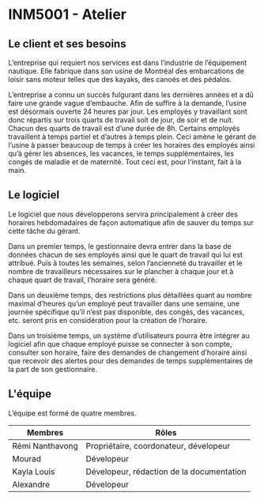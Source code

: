 # INM5001 - Atelier

## Le client et ses besoins

L’entreprise qui requiert nos services est dans l’industrie de l’équipement nautique. Elle fabrique dans son usine de Montréal des embarcations de loisir sans moteur telles que des kayaks, des canoés et des pédalos. 

L’entreprise a connu un succès fulgurant dans les dernières années et a dû faire une grande vague d’embauche. Afin de suffire à la demande, l’usine est désormais ouverte 24 heures par jour. Les employés y travaillant sont donc répartis sur trois quarts de travail soit de jour, de soir et de nuit. Chacun des quarts de travail est d’une durée de 8h. Certains employés travaillent à temps partiel et d’autres à temps plein. Ceci amène le gérant de l’usine à passer beaucoup de temps à créer les horaires des employés ainsi qu’à gérer les absences, les vacances, le temps supplémentaires, les congés de maladie et de maternité. Tout ceci est, pour l'instant, fait à la main.

## Le logiciel

Le logiciel que nous développerons servira principalement à créer des horaires hebdomadaires de façon automatique afin de sauver du temps sur cette tâche du gérant. 

Dans un premier temps, le gestionnaire devra entrer dans la base de données chacun de ses employés ainsi que le quart de travail qui lui est attribué. Puis à toutes les semaines, selon l’ancienneté du travailler et le nombre de travailleurs nécessaires sur le plancher à chaque jour et à chaque quart de travail, l’horaire sera généré.

Dans un deuxième temps, des restrictions plus détaillées quant au nombre maximal d’heures qu’un employé peut travailler dans une semaine, une journée spécifique qu’il n’est pas disponible, des congés, des vacances, etc. seront pris en considération pour la création de l’horaire.

Dans un troisième temps, un système d’utilisateurs pourra être intégrer au logiciel afin que chaque employé puisse se connecter à son compte, consulter son horaire, faire des demandes de changement d’horaire ainsi que recevoir des alertes pour des demandes de temps supplémentaires de la part de son gestionnaire.

## L'équipe

L’équipe est formé de quatre membres.

| Membres  | Rôles |
| ------------- | ------------- |
| Rémi Nanthavong  | Propriétaire, coordonateur, dévelopeur |
| Mourad  | Dévelopeur |
| Kayla Louis  | Dévelopeur, rédaction de la documentation |
| Alexandre  | Dévelopeur  |
